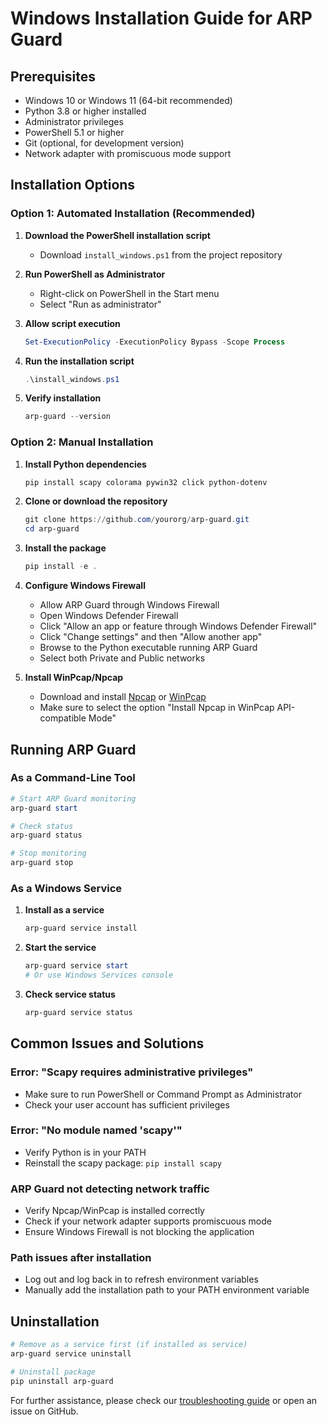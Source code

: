 # Windows Installation Guide for ARP Guard

## Prerequisites

- Windows 10 or Windows 11 (64-bit recommended)
- Python 3.8 or higher installed
- Administrator privileges
- PowerShell 5.1 or higher
- Git (optional, for development version)
- Network adapter with promiscuous mode support

## Installation Options

### Option 1: Automated Installation (Recommended)

1. **Download the PowerShell installation script**
   - Download `install_windows.ps1` from the project repository

2. **Run PowerShell as Administrator**
   - Right-click on PowerShell in the Start menu
   - Select "Run as administrator"

3. **Allow script execution**
   ```powershell
   Set-ExecutionPolicy -ExecutionPolicy Bypass -Scope Process
   ```

4. **Run the installation script**
   ```powershell
   .\install_windows.ps1
   ```

5. **Verify installation**
   ```powershell
   arp-guard --version
   ```

### Option 2: Manual Installation

1. **Install Python dependencies**
   ```powershell
   pip install scapy colorama pywin32 click python-dotenv
   ```

2. **Clone or download the repository**
   ```powershell
   git clone https://github.com/yourorg/arp-guard.git
   cd arp-guard
   ```

3. **Install the package**
   ```powershell
   pip install -e .
   ```

4. **Configure Windows Firewall**
   - Allow ARP Guard through Windows Firewall
   - Open Windows Defender Firewall
   - Click "Allow an app or feature through Windows Defender Firewall"
   - Click "Change settings" and then "Allow another app"
   - Browse to the Python executable running ARP Guard
   - Select both Private and Public networks

5. **Install WinPcap/Npcap**
   - Download and install [Npcap](https://nmap.org/npcap/) or [WinPcap](https://www.winpcap.org/)
   - Make sure to select the option "Install Npcap in WinPcap API-compatible Mode"

## Running ARP Guard

### As a Command-Line Tool

```powershell
# Start ARP Guard monitoring
arp-guard start

# Check status
arp-guard status

# Stop monitoring
arp-guard stop
```

### As a Windows Service

1. **Install as a service**
   ```powershell
   arp-guard service install
   ```

2. **Start the service**
   ```powershell
   arp-guard service start
   # Or use Windows Services console
   ```

3. **Check service status**
   ```powershell
   arp-guard service status
   ```

## Common Issues and Solutions

### Error: "Scapy requires administrative privileges"
- Make sure to run PowerShell or Command Prompt as Administrator
- Check your user account has sufficient privileges

### Error: "No module named 'scapy'"
- Verify Python is in your PATH
- Reinstall the scapy package: `pip install scapy`

### ARP Guard not detecting network traffic
- Verify Npcap/WinPcap is installed correctly
- Check if your network adapter supports promiscuous mode
- Ensure Windows Firewall is not blocking the application

### Path issues after installation
- Log out and log back in to refresh environment variables
- Manually add the installation path to your PATH environment variable

## Uninstallation

```powershell
# Remove as a service first (if installed as service)
arp-guard service uninstall

# Uninstall package
pip uninstall arp-guard
```

For further assistance, please check our [troubleshooting guide](../troubleshooting.md) or open an issue on GitHub. 